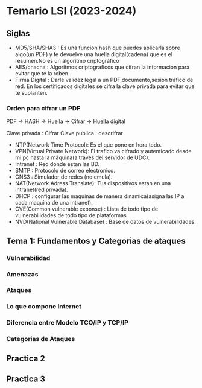 # Temario LSI (2023-2024)

## Siglas

- MD5/SHA/SHA3 : Es una funcion hash que puedes aplicarla sobre algo(un PDF) y te devuelve una huella digital(cadena) que es el resumen.No es un algoritmo criptográfico
- AES/chacha : Algoritmos criptograficos que cifran la informacion para evitar que te la roben.
- Firma Digital : Darle validez legal a un PDF,documento,sesión tráfico de red. En los certificados digitales se cifra la clave privada para evitar que te suplanten.

### Orden para cifrar un PDF

PDF -> HASH -> Huella -> Cifrar -> Huella digital

Clave privada : Cifrar
Clave publica : descrifrar 

- NTP(Network Time Protocol): Es el que pone en hora todo.
- VPN(Virtual Private Network): El trafico va cifrado y autenticado desde mi pc hasta la máquina(a traves del servidor de UDC).
- Intranet : Red donde estan las BD.
- SMTP : Protocolo de correo electronico.
- GNS3 : Simulador de redes (no emula). 
- NAT(Network Adress Translate): Tus dispositivos estan en una intranet(red privada).
- DHCP : configurar las maquinas de manera dinamica(asigna las IP a cada maquina de una intranet).
- CVE(Common vulnerable exponse) : Lista de todo tipo de vulnerabilidades de todo tipo de plataformas.
- NVD(National Vulnerable Database) : Base de datos de vulnerabilidades.


## Tema 1: Fundamentos y Categorias de ataques

### Vulnerabilidad

### Amenazas

### Ataques

### Lo que compone Internet

### Diferencia entre Modelo TCO/IP y TCP/IP

### Categorias de Ataques 



## Practica 2



## Practica 3 

